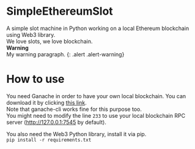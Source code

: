 # SimpleEthereumSlot
A simple slot machine in Python working on a local Ethereum blockchain using Web3 library.   
We love slots, we love blockchain.  
**Warning**  
My warning paragraph.
{: .alert .alert-warning}

# How to use
You need Ganache in order to have your own local blockchain. You can download it by clicking [this link](https://www.trufflesuite.com/ganache).  
Note that ganache-cli works fine for this purpose too.  
You might need to modify the line ```233``` to use your local blockchain RPC server (http://127.0.0.1:7545 by default).

You also need the Web3 Python library, install it via pip.\
```pip install -r requirements.txt```
